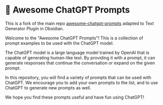 # 🧠 Awesome ChatGPT Prompts
This is a fork of the main repo [awesome-chatgpt-prompts](https://github.com/f/awesome-chatgpt-prompts) adapted to Text Generator Plugin in Obsidian.

Welcome to the "Awesome ChatGPT Prompts"! This is a collection of prompt examples to be used with the ChatGPT model.

The ChatGPT model is a large language model trained by OpenAI that is capable of generating human-like text. By providing it with a prompt, it can generate responses that continue the conversation or expand on the given prompt.

In this repository, you will find a variety of prompts that can be used with ChatGPT. We encourage you to add your own prompts to the list, and to use ChatGPT to generate new prompts as well.


We hope you find these prompts useful and have fun using ChatGPT!

